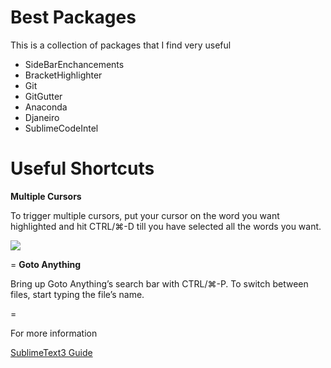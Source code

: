 # Best Packages

This is a collection of packages that I find very useful  

* SideBarEnchancements
* BracketHighlighter
* Git
* GitGutter
* Anaconda
* Djaneiro
* SublimeCodeIntel

# Useful Shortcuts

**Multiple Cursors**

To trigger multiple cursors, put your cursor on the word you want highlighted and hit CTRL/⌘-D till you have selected all the words you want.

![](http://blog.generalassemb.ly/blog/wp-content/uploads/2013/11/multiplecursors.gif)

=
**Goto Anything**

Bring up Goto Anything’s search bar with CTRL/⌘-P. To switch between files, start typing the file’s name.

=

For more information

[SublimeText3 Guide](https://blog.generalassemb.ly/sublime-text-3-tips-tricks-shortcuts/)


